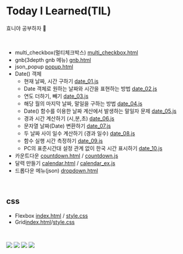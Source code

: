 # Today I Learned(TIL)
효니야 공부하자 &#127799;

<!-- [![Top Langs](https://github-readme-stats.vercel.app/api/top-langs/?username=zhyoni)](https://github.com/zhyoni/github-readme-stats) -->

<!-- click[here](http://www.naver.com) 링크걸기-->
<!-- ![image](이미지 경로)  -->


<br />


<!-- table -->

<!-- |           |      HTML       |                                      Description                                      | URL |
| :------------: | :-------------: | :-----------------------------------------------------------------------------------: |
| multi_checkbox |  멀티체크박스   |            [multi_checkbox.html](html/multi_checkbox/multi_checkbox.html)             |
|      gnb       | 3depth gnb 메뉴 |                             [gnb.html](html/gnb/gnb.html)                             |
|   json_popup   |   json_popup    |                          [popup.html](html/json/popup.html)                           |
|     Date()     |   Date()객체    |                           [date.html](html/date/date.html)                            |
|                |   카운트다운    | [countdown.html](html/date/countdown.html)  [countdown.js](html/date/js/countdown.js) |  | -->



* multi_checkbox(멀티체크박스) [multi_checkbox.html](html/multi_checkbox/multi_checkbox.html)
* gnb(3depth gnb 메뉴) [gnb.html](html/gnb/gnb.html)
* json_popup [popup.html](html/json/popup.html)
* Date() 객체
  - 현재 날짜, 시간 구하기 [date_01.js](html/date/js/date_01.js)
  - Date 객체로 원하는 날짜와 시간을 표현하는 방법 [date_02.js](html/date/js/date_02.js)
  - 연도 더하기, 빼기 [date_03.js](html/date/js/date_03.js)
  - 해당 월의 마지막 날짜, 말일을 구하는 방법 [date_04.js](html/date/js/date_04.js)
  - Date() 함수를 이용한 날짜 계산에서 발생하는 말일자 문제 [date_05.js](html/date/js/date_05.js)
  - 경과 시간 계산하기 (시,분,초) [date_06.js](html/date/js/date_06.js)
  - 문자열 날짜(Date) 변환하기 [date_07.js](html/date/js/date_07.js)
  - 두 날짜 사이 일수 계산하기 (경과 일수) [date_08.js](html/date/js/date_08.js)
  -  함수 실행 시간 측정하기 [date_09.js](html/date/js/date_09.js)
  - PC의 표준시간대 설정 관계 없이 한국 시간 표시하기 [date_10.js](html/date/js/date_10.js)
* 카운트다운 [countdown.html](html/date/countdown.html) / [countdown.js](html/date/js/countdown.js)
* 달력 만들기 [calendar.html](html/date/calendar.html) / [calendar_ex.js](html/date/calendar_es.js)
* 드롭다운 메뉴(json) [dropdown.html](html/json/dropdown/dropdown.html)


<br/>


## css
* Flexbox [index.html](html/01Flexbox/index.html) / [style.css](html/01Flexbox/style.css)
* Grid[index.html](html/02Grid/index.html)/[style.css](html/02Grid/style.css)

<!-- code -->
<!-- `console.log('hi)`

```javascript
function(){}
``` -->

<br />

<!-- badge -->
<img src="https://img.shields.io/badge/HTML5-FF8800?style=flat&logo=HTML5&logoColor=FFFFFF"/> <img src="https://img.shields.io/badge/css3-14CC80?style=flat&logo=css3&logoColor=FFFFFF"/> <img src="https://img.shields.io/badge/sass-0170FE?style=flat&logo=sass&logoColor=FFFFFF"/> <img src="https://img.shields.io/badge/JavaScript-6078FF?style=flat&logo=JavaScript&logoColor=FFFFFF"/>
